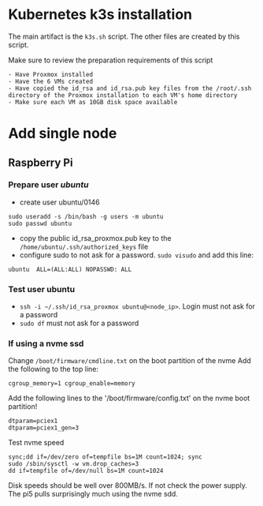 # Kubernetes k3s installation
The main artifact is the `k3s.sh` script. The other files are created by this script.

Make sure to review the preparation requirements of this script

    - Have Proxmox installed
    - Have the 6 VMs created
    - Have copied the id_rsa and id_rsa.pub key files from the /root/.ssh directory of the Proxmox installation to each VM's home directory
    - Make sure each VM as 10GB disk space available

# Add single node
## Raspberry Pi

### Prepare user _ubuntu_
- create user ubuntu/0146
```
sudo useradd -s /bin/bash -g users -m ubuntu
sudo passwd ubuntu
```
- copy the public id_rsa_proxmox.pub key to the `/home/ubuntu/.ssh/authorized_keys` file
- configure sudo to not ask for a password. `sudo visudo` and  add this line:
```
ubuntu  ALL=(ALL:ALL) NOPASSWD: ALL
```

### Test user ubuntu
- `ssh -i ~/.ssh/id_rsa_proxmox ubuntu@<node_ip>`. Login must not ask for a password
- `sudo df` must not ask for a password

### If using a nvme ssd 
Change `/boot/firmware/cmdline.txt` on the boot partition of the nvme
Add the following to the top line:
```
cgroup_memory=1 cgroup_enable=memory
```
Add the following lines to the '/boot/firmware/config.txt' on the nvme boot partition!
```
dtparam=pciex1
dtparam=pciex1_gen=3
```

Test nvme speed
```
sync;dd if=/dev/zero of=tempfile bs=1M count=1024; sync
sudo /sbin/sysctl -w vm.drop_caches=3
dd if=tempfile of=/dev/null bs=1M count=1024
```
Disk speeds should be well over 800MB/s.
If not check the power supply. The pi5 pulls surprisingly much using the nvme sdd.
